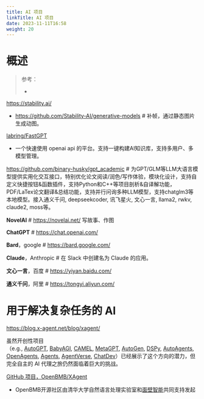 ```yaml
---
title: AI 项目
linkTitle: AI 项目
date: 2023-11-11T16:58
weight: 20
---
```


# 概述

> 参考：
> 
> -

https://stability.ai/

- https://github.com/Stability-AI/generative-models # 补帧，通过静态图片生成动图。

[labring/FastGPT](https://github.com/labring/FastGPT)

- 一个快速使用 openai api 的平台。支持一键构建AI知识库，支持多用户、多模型管理。

https://github.com/binary-husky/gpt_academic # 为GPT/GLM等LLM大语言模型提供实用化交互接口，特别优化论文阅读/润色/写作体验，模块化设计，支持自定义快捷按钮&函数插件，支持Python和C++等项目剖析&自译解功能，PDF/LaTex论文翻译&总结功能，支持并行问询多种LLM模型，支持chatglm3等本地模型。接入通义千问, deepseekcoder, 讯飞星火, 文心一言, llama2, rwkv, claude2, moss等。

**NovelAI** # https://novelai.net/ 写故事、作图

**ChatGPT** # https://chat.openai.com/

**Bard**，google # https://bard.google.com/

**Claude**，Anthropic # 在 Slack 中创建名为 Claude 的应用。

**文心一言**，百度 # https://yiyan.baidu.com/

**通义千问**，阿里 # https://tongyi.aliyun.com/

# 用于解决复杂任务的 AI

https://blog.x-agent.net/blog/xagent/

虽然开创性项目（e.g., [AutoGPT](https://github.com/Significant-Gravitas/AutoGPT), [BabyAGI](https://github.com/yoheinakajima/babyagi), [CAMEL](https://github.com/camel-ai/camel), [MetaGPT](https://github.com/geekan/MetaGPT), [AutoGen](https://github.com/microsoft/autogen), [DSPy](https://github.com/stanfordnlp/dspy), [AutoAgents](https://github.com/Link-AGI/AutoAgents), [OpenAgents](https://github.com/xlang-ai/OpenAgents), [Agents](https://github.com/aiwaves-cn/agents), [AgentVerse](https://github.com/OpenBMB/AgentVerse), [ChatDev](https://github.com/OpenBMB/ChatDev)）已经展示了这个方向的潜力，但完全自主的 AI 代理之旅仍然面临着巨大的挑战。

[GitHub 项目，OpenBMB/XAgent](https://github.com/OpenBMB/XAgent)

- OpenBMB开源社区由清华大学自然语言处理实验室和[面壁智能](https://modelbest.cn/)共同支持发起
